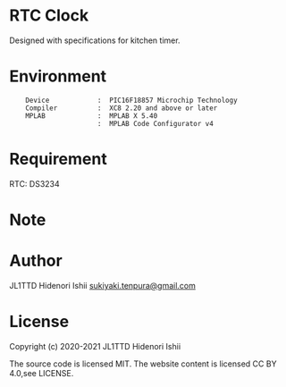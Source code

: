 # RTC Clock

Designed with specifications for kitchen timer.

# Environment

        Device            :  PIC16F18857 Microchip Technology
        Compiler          :  XC8 2.20 and above or later
        MPLAB             :  MPLAB X 5.40
                          :  MPLAB Code Configurator v4

# Requirement

RTC: DS3234

# Note


# Author

JL1TTD Hidenori Ishii
sukiyaki.tenpura@gmail.com

# License

Copyright (c) 2020-2021 JL1TTD Hidenori Ishii

The source code is licensed MIT. The website content is licensed CC BY 4.0,see LICENSE.
